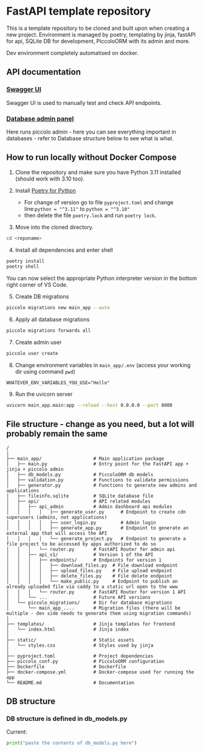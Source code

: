 # FastAPI template repository

This is a template repository to be cloned and built upon when creating a new project. Environment is managed by poetry, templating by jinja, fastAPI for api, SQLite DB for development, PiccoloORM with its admin and more.

Dev environment completely automatised on docker.

## API documentation

### [Swagger UI](https://localhost:8000/docs)

Swagger UI is used to manually test and check API endpoints.

### [Database admin panel](http://localhost:8000/database)

Here runs piccolo admin - here you can see everything important in databases - refer to Database structure below to see what is what.

## How to run locally without Docker Compose

1. Clone the repository and make sure you have Python 3.11 installed (should work with 3.10 too).

2. Install [Poetry for Python](https://python-poetry.org/docs/#installation)
   - For change of version go to file `pyproject.toml` and change line:`python = "^3.11"` to `python = "^3.10"`
   - then delete the file `poetry.lock` and run `poetry lock`.

3. Move into the cloned directory.

```bash
cd <reponame>
```

4. Install all dependencies and enter shell

```bash
poetry install
poetry shell
```

You can now select the appropriate Python interpreter version in the bottom right corner of VS Code.

5. Create DB migrations

```bash
piccolo migrations new main_app --auto
```

6. Apply all database migrations

```bash
piccolo migrations forwards all
```

7. Create admin user

```bash
piccolo user create
```

8. Change environment variables in `main_app/.env` (access your working dir using command `pwd`)

```
WHATEVER_ENV_VARIABLES_YOU_USE="Hello"
```

9. Run the uvicorn server

```bash
uvicorn main_app.main:app --reload --host 0.0.0.0 --port 8000
```

## File structure - change as you need, but a lot will probably remain the same

```
/
│
├── main_app/                   # Main application package
│   ├── main.py                 # Entry point for the FastAPI app + jinja + piccolo admin
│   ├── db_models.py            # PiccoloORM db models
│   ├── validation.py           # Functions to validate permissions
│   ├── generator.py            # Functions to generate new admins and
applications
│   ├── fileinfo.sqlite         # SQLite database file
│   ├── api/                    # API related modules
│   │   ├── api_admin           # Admin dashboard api modules
│   │   │   │   ├── generate_user.py      # Endpoint to create cdn superusers (admins, not applications)
│   │   │   │   ├── user_login.py         # Admin login
│   │   │   │   ├── generate_app.py       # Endpoint to generate an external app that will access the API
│   │   │   │   └── generate_project.py   # Endpoint to generate a file project to be accessed by apps authorized to do so
│   │   │   └── router.py       # FastAPI Router for admin api
│   │   ├── api_v1/             # Version 1 of the API
│   │   │   ├── endpoints/      # Endpoints for version 1
│   │   │   │   ├── download_files.py  # File download endpoint
│   │   │   │   ├── upload_files.py    # File upload endpoint
│   │   │   │   ├── delete_files.py    # File delete endpoint
│   │   │   │   └── make_public.py     # Endpoint to publish an already uploaded file via caddy to a static url open to the www
│   │   │   └── router.py       # FastAPI Router for version 1 API
│   │   └── ...                 # Future API versions
│   └── piccolo_migrations/     # Dir for database migrations
│       └── main_app_....       # Migration files (there will be multiple - dev side needs to generate them using migration commands)
│
├── templates/                  # Jinja templates for frontend
│   └── index.html              # Jinja index
│
├── static/                     # Static assets
│   └── styles.css              # Styles used by jinja
│
├── pyproject.toml              # Project dependencies
├── piccolo_conf.py             # PiccoloORM configuration
├── Dockerfile                  # Dockerfile
├── docker-compose.yml          # Docker-compose used for running the app
└── README.md                   # Documentation
```

## DB structure

### DB structure is defined in db_models.py

Current:

```python
print("paste the contents of db_models.py here")
```
